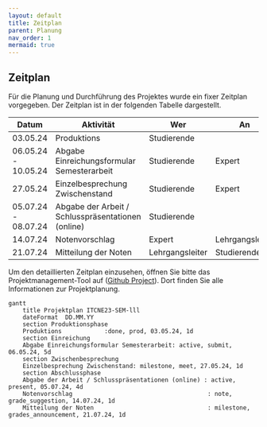```yaml
---
layout: default
title: Zeitplan
parent: Planung
nav_order: 1
mermaid: true
---
```


## Zeitplan

Für die Planung und Durchführung des Projektes wurde ein fixer Zeitplan vorgegeben.
Der Zeitplan ist in der folgenden Tabelle dargestellt.

| Datum                  | Aktivität                                            | Wer         | An       |
|-----------------------|----------------------                                 | ------------|----      |
|03.05.24               | Produktions                                           | Studierende |          |
|06.05.24 - 10.05.24    | Abgabe Einreichungsformular Semesterarbeit            | Studierende | Expert   |
|27.05.24               | Einzelbesprechung Zwischenstand                       | Studierende | Expert   |
|05.07.24 - 08.07.24    | Abgabe der Arbeit / Schlusspräsentationen (online)    | Studierende |          |
|14.07.24               | Notenvorschlag                                        | Expert      | Lehrgangsleiter |
|21.07.24               | Mitteilung der Noten                                  | Lehrgangsleiter | Studierende |

Um den detaillierten Zeitplan einzusehen, öffnen Sie bitte das Projektmanagement-Tool auf ([Github Project](https://github.com/users/danyambuehl/projects/3)). Dort finden Sie alle Informationen zur Projektplanung.

```mermaid
gantt
    title Projektplan ITCNE23-SEM-lll
    dateFormat  DD.MM.YY
    section Produktionsphase
    Produktions            :done, prod, 03.05.24, 1d
    section Einreichung
    Abgabe Einreichungsformular Semesterarbeit: active, submit, 06.05.24, 5d
    section Zwischenbesprechung
    Einzelbesprechung Zwischenstand: milestone, meet, 27.05.24, 1d
    section Abschlussphase
    Abgabe der Arbeit / Schlusspräsentationen (online) : active, present, 05.07.24, 4d
    Notenvorschlag                                      : note, grade_suggestion, 14.07.24, 1d
    Mitteilung der Noten                                : milestone, grades_announcement, 21.07.24, 1d
```